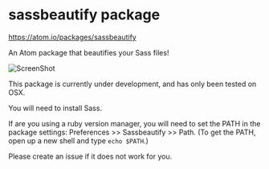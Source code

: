 # sassbeautify package

https://atom.io/packages/sassbeautify

An Atom package that beautifies your Sass files!

![ScreenShot](https://raw.github.com/badsyntax/atom-sassbeautify/master/screen.gif)

This package is currently under development, and has only been tested on OSX.

You will need to install Sass.

If are you using a ruby version manager, you will need to set the PATH in the package settings: Preferences >> Sassbeautify >> Path. (To get the PATH, open up a new shell and type `echo $PATH`.)

Please create an issue if it does not work for you.
